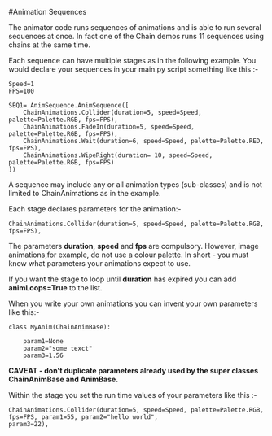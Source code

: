 #Animation Sequences

The animator code runs sequences of animations and is able to run several sequences at once. In fact one of the Chain
 demos runs 11 sequences using chains at the same time.
 
Each sequence can have multiple stages as in the following example. You would declare your sequences in your main.py 
script something like this :-

    Speed=1
    FPS=100
 
    SEQ1= AnimSequence.AnimSequence([
        ChainAnimations.Collider(duration=5, speed=Speed, palette=Palette.RGB, fps=FPS),
        ChainAnimations.FadeIn(duration=5, speed=Speed, palette=Palette.RGB, fps=FPS),
        ChainAnimations.Wait(duration=6, speed=Speed, palette=Palette.RED, fps=FPS),
        ChainAnimations.WipeRight(duration= 10, speed=Speed, palette=Palette.RGB, fps=FPS)
    ])

A sequence may include any or all animation types (sub-classes) and is not limited to ChainAnimations as in the example.

Each stage declares parameters for the animation:-

    ChainAnimations.Collider(duration=5, speed=Speed, palette=Palette.RGB, fps=FPS),

The parameters **duration**, **speed** and **fps** are compulsory. However, image animations,for example, do not use a 
colour palette. In short - you must know what parameters your animations expect to use.

If you want the stage to loop until **duration** has expired you can add **animLoops=True** to the list.

When you write your own animations you can invent your own parameters like this:-

    class MyAnim(ChainAnimBase):
    
        param1=None
        param2="some texct"
        param3=1.56
        
**CAVEAT - don't duplicate parameters already used by the super classes ChainAnimBase and AnimBase.**

Within the stage you set the run time values of your parameters like this :-

    ChainAnimations.Collider(duration=5, speed=Speed, palette=Palette.RGB, fps=FPS, param1=55, param2="hello world", 
    param3=22),



